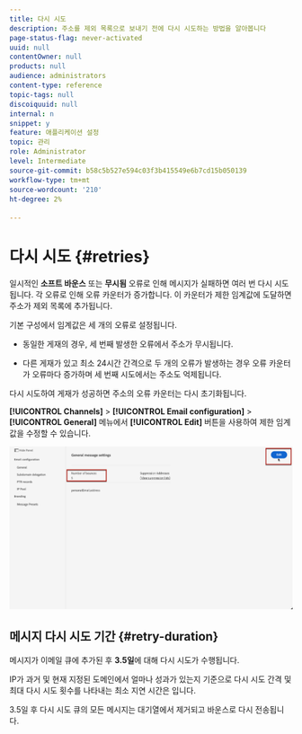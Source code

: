 ```yaml
---
title: 다시 시도
description: 주소를 제외 목록으로 보내기 전에 다시 시도하는 방법을 알아봅니다
page-status-flag: never-activated
uuid: null
contentOwner: null
products: null
audience: administrators
content-type: reference
topic-tags: null
discoiquuid: null
internal: n
snippet: y
feature: 애플리케이션 설정
topic: 관리
role: Administrator
level: Intermediate
source-git-commit: b58c5b527e594c03f3b415549e6b7cd15b050139
workflow-type: tm+mt
source-wordcount: '210'
ht-degree: 2%

---
```



# 다시 시도 {#retries}

일시적인 **소프트 바운스** 또는 **무시됨** 오류로 인해 메시지가 실패하면 여러 번 다시 시도됩니다. 각 오류로 인해 오류 카운터가 증가합니다. 이 카운터가 제한 임계값에 도달하면 주소가 제외 목록에 추가됩니다.

기본 구성<!--so can you edit this setting or not?? contradictory information was given-->에서 임계값은 세 개의 오류로 설정됩니다.

* 동일한 게재의 경우, 세 번째 발생한 오류에서 주소가 무시됩니다.

* 다른 게재가 있고 최소 24시간 간격으로 두 개의 오류가 발생하는 경우 오류 카운터가 오류마다 증가하며 세 번째 시도에서는 주소도 억제됩니다.

다시 시도하여 게재가 성공하면 주소의 오류 카운터는 다시 초기화됩니다.

**[!UICONTROL Channels]** > **[!UICONTROL Email configuration]** > **[!UICONTROL General]** 메뉴에서 **[!UICONTROL Edit]** 버튼을 사용하여 제한 임계값을 수정할 수 있습니다.<!--currently you can edit this in staging // now I see in UI: Suppression rule > Bounce days??? > 4-->

![](../assets/retries-edition.png)

## 메시지 다시 시도 기간 {#retry-duration}

메시지가 이메일 큐에 추가된 후 **3.5일**&#x200B;에 대해 다시 시도가 수행됩니다.

IP가 과거 및 현재 지정된 도메인에서 얼마나 성과가 있는지 기준으로 다시 시도 간격 및 최대 다시 시도 횟수를 나타내는 최소 지연 시간은 <!--managed by the Enhanced MTA,-->입니다.

3.5일 후 다시 시도 큐의 모든 메시지는 대기열에서 제거되고 바운스로 다시 전송됩니다.<!--???-->